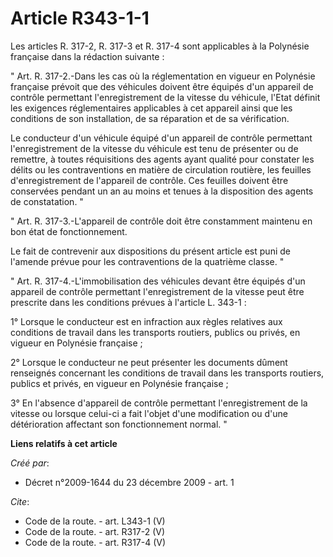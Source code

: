 # Article R343-1-1

Les articles R. 317-2, R. 317-3 et R. 317-4 sont applicables à la Polynésie française dans la rédaction suivante : 

" Art. R. 317-2.-Dans les cas où la réglementation en vigueur en Polynésie française prévoit que des véhicules doivent être
équipés d'un appareil de contrôle permettant l'enregistrement de la vitesse du véhicule, l'Etat définit les exigences
réglementaires applicables à cet appareil ainsi que les conditions de son installation, de sa réparation et de sa
vérification. 

Le conducteur d'un véhicule équipé d'un appareil de contrôle permettant l'enregistrement de la vitesse du véhicule est tenu
de présenter ou de remettre, à toutes réquisitions des agents ayant qualité pour constater les délits ou les contraventions
en matière de circulation routière, les feuilles d'enregistrement de l'appareil de contrôle. Ces feuilles doivent être
conservées pendant un an au moins et tenues à la disposition des agents de constatation. " 

" Art. R. 317-3.-L'appareil de contrôle doit être constamment maintenu en bon état de fonctionnement. 

Le fait de contrevenir aux dispositions du présent article est puni de l'amende prévue pour les contraventions de la
quatrième classe. " 

" Art. R. 317-4.-L'immobilisation des véhicules devant être équipés d'un appareil de contrôle permettant l'enregistrement de
la vitesse peut être prescrite dans les conditions prévues à l'article L. 343-1 : 

1° Lorsque le conducteur est en infraction aux règles relatives aux conditions de travail dans les transports routiers,
publics ou privés, en vigueur en Polynésie française ; 

2° Lorsque le conducteur ne peut présenter les documents dûment renseignés concernant les conditions de travail dans les
transports routiers, publics et privés, en vigueur en Polynésie française ; 

3° En l'absence d'appareil de contrôle permettant l'enregistrement de la vitesse ou lorsque celui-ci a fait l'objet d'une
modification ou d'une détérioration affectant son fonctionnement normal. "

**Liens relatifs à cet article**

_Créé par_:

  - Décret n°2009-1644 du 23 décembre 2009 - art. 1

_Cite_:

  - Code de la route. - art. L343-1 (V)
  - Code de la route. - art. R317-2 (V)
  - Code de la route. - art. R317-4 (V)
